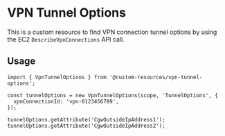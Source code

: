 # VPN Tunnel Options

This is a custom resource to find VPN connection tunnel options by using the EC2 `DescribeVpnConnections` API call.

## Usage

    import { VpnTunnelOptions } from '@custom-resources/vpn-tunnel-options';

    const tunnelOptions = new VpnTunnelOptions(scope, 'TunnelOptions', {
      vpnConnectionId: 'vpn-0123456789',
    });

    tunnelOptions.getAttribute('CgwOutsideIpAddress1');
    tunnelOptions.getAttribute('CgwOutsideIpAddress2');
